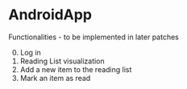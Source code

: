 # AndroidApp

Functionalities - to be implemented in later patches

0. Log in 
1. Reading List visualization
2. Add a new item to the reading list
3. Mark an item as read

